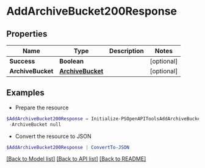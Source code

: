 # AddArchiveBucket200Response
## Properties

Name | Type | Description | Notes
------------ | ------------- | ------------- | -------------
**Success** | **Boolean** |  | [optional] 
**ArchiveBucket** | [**ArchiveBucket**](ArchiveBucket.md) |  | [optional] 

## Examples

- Prepare the resource
```powershell
$AddArchiveBucket200Response = Initialize-PSOpenAPIToolsAddArchiveBucket200Response  -Success null `
 -ArchiveBucket null
```

- Convert the resource to JSON
```powershell
$AddArchiveBucket200Response | ConvertTo-JSON
```

[[Back to Model list]](../README.md#documentation-for-models) [[Back to API list]](../README.md#documentation-for-api-endpoints) [[Back to README]](../README.md)

